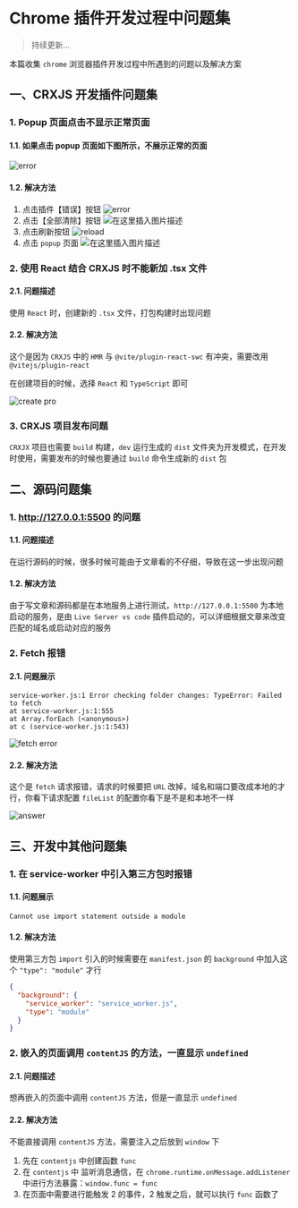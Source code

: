# Chrome 插件开发过程中问题集
> 持续更新...

本篇收集 `chrome` 浏览器插件开发过程中所遇到的问题以及解决方案

## 一、CRXJS 开发插件问题集

### 1. Popup 页面点击不显示正常页面

#### 1.1. 如果点击 popup 页面如下图所示，不展示正常的页面

![error](/summarize/image-26.png)
#### 1.2. 解决方法
1. 点击插件【错误】按钮
![error](/summarize/image-27.png)
2. 点击【全部清除】按钮
![在这里插入图片描述](/summarize/image-28.png)
3. 点击刷新按钮
![reload](/summarize/image-29.png)
4. 点击 `popup` 页面
![在这里插入图片描述](/summarize/image-30.png)

### 2. 使用 React 结合 CRXJS 时不能新加 .tsx 文件

#### 2.1. 问题描述

使用 `React` 时，创建新的 `.tsx` 文件，打包构建时出现问题

#### 2.2. 解决方法

这个是因为 `CRXJS` 中的 `HMR` 与 `@vite/plugin-react-swc` 有冲突，需要改用 `@vitejs/plugin-react`

在创建项目的时候，选择 `React` 和 `TypeScript` 即可

![create pro](/image-95.png)

### 3. CRXJS 项目发布问题

`CRXJX` 项目也需要 `build` 构建，`dev` 运行生成的 `dist` 文件夹为开发模式，在开发时使用，需要发布的时候也要通过 `build` 命令生成新的 `dist` 包

## 二、源码问题集

### 1. http://127.0.0.1:5500 的问题

#### 1.1. 问题描述

在运行源码的时候，很多时候可能由于文章看的不仔细，导致在这一步出现问题

#### 1.2. 解决方法

由于写文章和源码都是在本地服务上进行测试，`http://127.0.0.1:5500` 为本地启动的服务，是由 `Live Server vs code` 插件启动的，可以详细根据文章来改变匹配的域名或启动对应的服务

### 2. Fetch 报错

#### 2.1. 问题展示
```shell
service-worker.js:1 Error checking folder changes: TypeError: Failed to fetch
at service-worker.js:1:555
at Array.forEach (<anonymous>)
at c (service-worker.js:1:543)
```

![fetch error](/image-93.png)

#### 2.2. 解决方法

这个是 `fetch` 请求报错，请求的时候要把 `URL` 改掉，域名和端口要改成本地的才行，你看下请求配置 `fileList` 的配置你看下是不是和本地不一样

![answer](/image-94.png)

## 三、开发中其他问题集

### 1. 在 service-worker 中引入第三方包时报错

#### 1.1. 问题展示

```shell
Cannot use import statement outside a module
```

#### 1.2. 解决方法

使用第三方包 `import` 引入的时候需要在 `manifest.json` 的 `background` 中加入这个 `"type": "module"` 才行

```json
{
  "background": {
    "service_worker": "service_worker.js",
    "type": "module"
  }
}
```

### 2. 嵌入的页面调用 `contentJS` 的方法，一直显示 `undefined`

#### 2.1. 问题描述

想再嵌入的页面中调用 `contentJS` 方法，但是一直显示 `undefined`

#### 2.2. 解决方法

不能直接调用 `contentJS` 方法，需要注入之后放到 `window` 下

1. 先在 `contentjs` 中创建函数 `func`
2. 在 `contentjs` 中 监听消息通信，在 `chrome.runtime.onMessage.addListener` 中进行方法暴露：`window.func = func`
3. 在页面中需要进行能触发 2 的事件，2 触发之后，就可以执行 `func` 函数了


